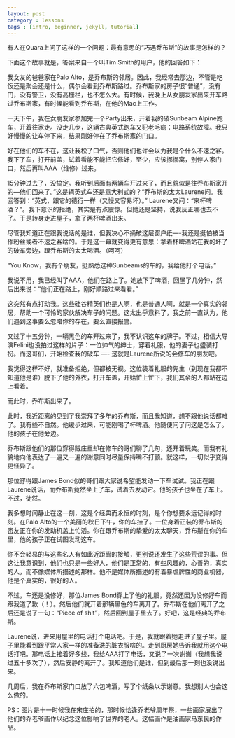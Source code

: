 ```yaml
---
layout: post
category : lessons
tags : [intro, beginner, jekyll, tutorial]
---
```

有人在Quara上问了这样的一个问题：最有意思的“巧遇乔布斯”的故事是怎样的？

下面这个故事就是，答案来自一个叫Tim Smith的用户，他的回答如下：

我女友的爸爸家在Palo Alto，是乔布斯的邻居。因此，我经常去那边，不管是吃饭还是聚会还是什么，偶尔会看到乔布斯路过。乔布斯家的房子很“普通”，没有门，没有警卫，没有高栅栏，也不怎么大。有时候，我晚上从女朋友家出来开车路过乔布斯家，有时候能看到乔布斯，在他的Mac上工作。

一天下午，我在女朋友家参加完一个Party出来，开着我的破Sunbeam Alpine跑车，开着往家走。没走几步，这辆古典英式跑车又犯老毛病：电路系统故障。我只好慢慢的让车停下来，结果刚好停在了乔布斯家的门口。

好在他们的车不在，这让我松了口气，否则他们也许会以为我是个什么不速之客。我下了车，打开前盖，试着看能不能把它修好，至少，应该挪挪窝，别停人家门口，然后再叫AAA（维修）过来。

15分钟过去了，没搞定。我听到后面有两辆车开过来了，而且貌似是往乔布斯家开的—他们回来了。”这是辆英式车还是意大利式的？“乔布斯的太太Laurene问。我回答到：“英式，跟它的德行一样（又慢又容易坏）。” Laurene又问：“来杯啤酒？”。我下意识的拒绝，其实是有点震惊。但她还是坚持，说我反正哪也去不了。于是转身走进屋子，拿了两杯啤酒出来。

尽管我知道正在跟我说话的是谁，但我决心不捅破这层窗户纸—-我还是挺怕被当作粉丝或者不速之客啥的。于是这一幕就变得更有意思：拿着杯啤酒站在我的坏了的破车旁边，跟乔布斯的太太喝酒。（呵呵）

“You Know，我有个朋友，挺熟悉这种Sunbeams的车的，我给他打个电话。”

我说不用，我已经叫了AAA，他们在路上了。她放下了啤酒，回屋了几分钟，然后出来说：“他们正在路上，刚好顺路过来看看。”

这突然有点打动我。这些硅谷精英们也是人啊，也是普通人啊，就是一个真实的邻居，帮助一个可怜的家伙解决车子的问题。这太出乎意料了，我之前一直认为，他们遇到这事要么忽略你的存在，要么直接报警。

又过了十五分钟，一辆黑色的车开过来了，我不认识这车的牌子。不过，相信大导演Felini也没拍过这样的片子：一位帅气的绅士，穿着礼服，他的妻子也盛装打扮。而这哥们，开始检查我的破车 —- 这就是Laurene所说的会修车的朋友吧。

我觉得这样不好，就准备拒绝，但都被无视。这位装着礼服的先生（到现在我都不知道他是谁）脱下了他的外衣，打开车盖，开始忙上忙下，我们其余的人都站在边上看着。

而此时，乔布斯出来了。

此时，我近距离的见到了我崇拜了多年的乔布斯，而且我知道，想不跟他说话都难了。我有些不自然。他缓步过来，可能刚喝了杯啤酒。他随便问了问这是怎么了。他的孩子在他旁边。

乔布斯跟他们的那位穿得贼庄重却在修车的哥们聊了几句，还开着玩笑。而我有礼貌地向他表达了一遍又一遍的谢意同时尽量保持嘴不打颤。就这样，一切似乎变得更怪异了。

那位穿得跟James Bond似的哥们跟大家说希望能发动一下车试试。我正在跟Laurene说话，而乔布斯竟然坐上了车，试着去发动它。他的孩子也坐在了车上。不过，徒然。

我多想时间静止在这一刻，这是个经典而永恒的时刻，是个你想要永远记得的时刻。在Palo Alto的一个美丽的秋日下午，你的车挂了。一位身着正装的乔布斯的密友正在你的发动机盖上忙活。你在跟乔布斯的挚爱的太太聊天，乔布斯在你的车里，他的孩子正在试图发动这车。

你不会轻易的与这些名人有如此近距离的接触，更别说还发生了这些荒谬的事。但这让我意识到，他们也只是一些好人，他们是正常的，有些风趣的，心善的，真实的人，而不像媒体所描述的那样。他不是媒体所描述的有着暴虐脾性的商业机器，他是个真实的，很好的人。

不过，车还是没修好，那位James Bond穿上了他的礼服，竟然还因为没修好车而跟我道了歉（！）。然后他们就开着那辆黑色的车离开了。乔布斯在他们离开了之后还是说了一句：“Piece of shit”，然后回到屋子里去了。好吧，这是经典的乔布斯。

Laurene说，进来用屋里的电话打个电话吧。于是，我就跟着她走进了屋子里。屋子里能看到跟平常人家一样的准备洗的脏衣服啥的。走到厨房她告诉我就用这个电话打吧。那电话上接着好多线，我给AAA打了电话，又说了一次谢谢（我想我说过五十多次了），然后安静的离开了。我知道他们是谁，但到最后那一刻也没说出来。

几周后，我在乔布斯家门口放了六包啤酒，写了个纸条以示谢意。我想别人也会这么做的。

PS：图片是十一时候我在宋庄拍的，那时候恰逢乔老爷周年祭，一些画家展出了他们的乔老爷画作以纪念这位影响了世界的老人。这幅画作是油画家马东民的作品。